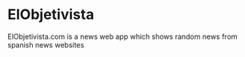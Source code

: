 ElObjetivista
=============

ElObjetivista.com is a news web app which shows random news from spanish news websites
